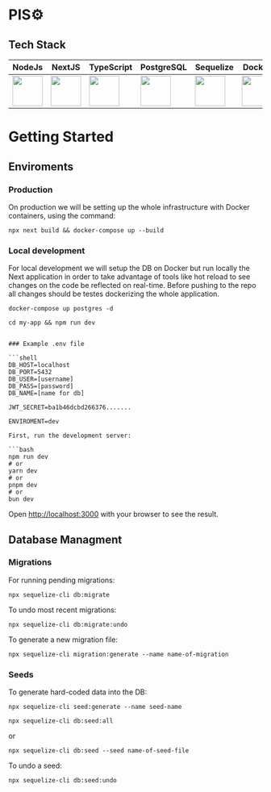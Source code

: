 # PIS⚙️

## Tech Stack

| NodeJs | NextJS | TypeScript | PostgreSQL | Sequelize | Docker |
| ------ | ------ | ---------- | ---------- | --------- | --------- |
| <img height="60" src="https://raw.githubusercontent.com/marwin1991/profile-technology-icons/refs/heads/main/icons/node_js.png"> | <img height="60" src="https://raw.githubusercontent.com/marwin1991/profile-technology-icons/refs/heads/main/icons/next_js.png"> | <img height="60" src="https://raw.githubusercontent.com/marwin1991/profile-technology-icons/refs/heads/main/icons/typescript.png"> | <img height="60" src="https://raw.githubusercontent.com/marwin1991/profile-technology-icons/refs/heads/main/icons/postgresql.png"> | <img height="60" src="https://sequelize.org/img/logo.svg"> | <img height="60" src="https://raw.githubusercontent.com/marwin1991/profile-technology-icons/refs/heads/main/icons/docker.png"> |


# Getting Started

## Enviroments

### Production

On production we will be setting up the whole infrastructure with Docker containers, using the command:

```shell
npx next build && docker-compose up --build
```
### Local development

For local development we will setup the DB on Docker but run locally the Next application in order to take advantage of tools like hot reload to see changes on the code be reflected on real-time.
Before pushing to the repo all changes should be testes dockerizing the whole application.
```shell
docker-compose up postgres -d
```
```shell
cd my-app && npm run dev
```


```

### Example .env file

```shell
DB_HOST=localhost
DB_PORT=5432
DB_USER=[username]
DB_PASS=[password]
DB_NAME=[name for db]

JWT_SECRET=ba1b46dcbd266376.......

ENVIROMENT=dev

First, run the development server:

```bash
npm run dev
# or
yarn dev
# or
pnpm dev
# or
bun dev
```

Open [http://localhost:3000](http://localhost:3000) with your browser to see the result.

## Database Managment

### Migrations

For running pending migrations: 
```shell
npx sequelize-cli db:migrate
```
To undo most recent migrations: 
```shell
npx sequelize-cli db:migrate:undo
```
To generate a new migration file:
```shell
npx sequelize-cli migration:generate --name name-of-migration
```

### Seeds

To generate hard-coded data into the DB:

```shell
npx sequelize-cli seed:generate --name seed-name
```
```shell
npx sequelize-cli db:seed:all
```
or
```shell
npx sequelize-cli db:seed --seed name-of-seed-file
```

To undo a seed:
```shell
npx sequelize-cli db:seed:undo
```